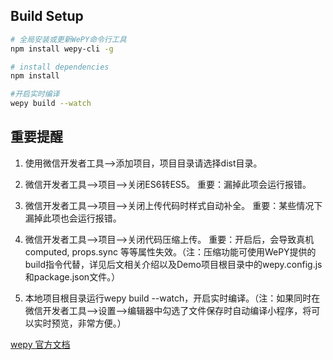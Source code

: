 ## Build Setup

``` bash
# 全局安装或更新WePY命令行工具
npm install wepy-cli -g

# install dependencies
npm install

#开启实时编译
wepy build --watch
```

## 重要提醒

1. 使用微信开发者工具-->添加项目，项目目录请选择dist目录。

2. 微信开发者工具-->项目-->关闭ES6转ES5。 重要：漏掉此项会运行报错。

3. 微信开发者工具-->项目-->关闭上传代码时样式自动补全。 重要：某些情况下漏掉此项也会运行报错。

4. 微信开发者工具-->项目-->关闭代码压缩上传。 重要：开启后，会导致真机computed, props.sync 等等属性失效。（注：压缩功能可使用WePY提供的build指令代替，详见后文相关介绍以及Demo项目根目录中的wepy.config.js和package.json文件。）

5. 本地项目根目录运行wepy build --watch，开启实时编译。（注：如果同时在微信开发者工具-->设置-->编辑器中勾选了文件保存时自动编译小程序，将可以实时预览，非常方便。）

 [wepy 官方文档](https://tencent.github.io/wepy/document.html#/)